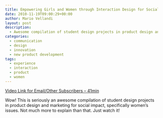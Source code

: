 ```yaml
---
title: Empowering Girls and Women through Interaction Design for Social Good
date: 2010-11-19T09:00:29+00:00
author: Mario Vellandi
layout: post
description:
  - Awesome compilation of student design projects in product design and marketing for social impact, specifically women's issues
categories:
  - communication
  - design
  - innovation
  - new product development
tags:
  - experience
  - interaction
  - product
  - women
---
```

[Video Link for Email/Other Subscribers &#8211; 41min](http://vimeo.com/9664960)

Wow! This is seriously an awesome compilation of student design projects in product design and marketing for social impact, specifically women&#8217;s issues. Not much more to explain than that. Just watch it!
